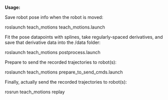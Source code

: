 **Usage:**

Save robot pose info when the robot is moved:

roslaunch teach_motions teach_motions.launch

Fit the pose datapoints with splines, take regularly-spaced derivatives, and save that derivative data into the /data folder:

roslaunch teach_motions postprocess.launch

Prepare to send the recorded trajectories to robot(s):

roslaunch teach_motions prepare_to_send_cmds.launch

Finally, actually send the recorded trajectories to robot(s):

rosrun teach_motions replay
